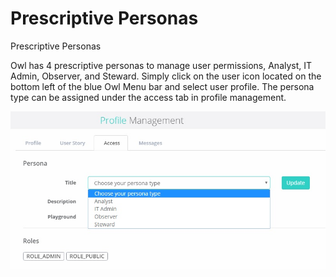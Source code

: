 # Prescriptive Personas

Prescriptive Personas

Owl has 4 prescriptive personas to manage user permissions, Analyst, IT Admin, Observer, and Steward.  Simply click on the user icon located on the bottom left of the blue Owl Menu bar and select user profile.  The persona type can be assigned under the access tab in profile management.

![](<../.gitbook/assets/Profile Management.jpg>)
